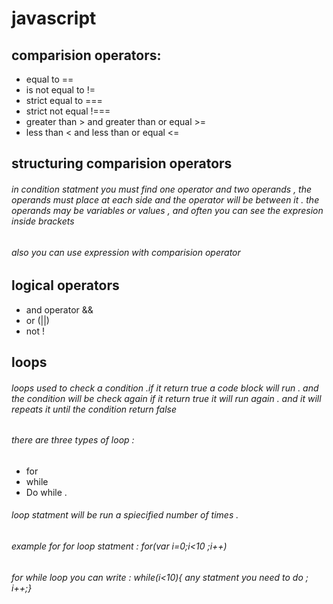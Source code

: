 # javascript 
## comparision operators:
* equal to ==
* is not equal to !=
* strict equal to ===
* strict not equal !===
* greater than > and greater than or equal >=
* less than < and less than or equal <=
## structuring comparision operators
###### in condition statment you must find one operator and two operands , the operands must place at each side and the operator will be between it . the operands may be variables or values , and often you can see the expresion inside brackets
###### also you can use expression with comparision operator 
## logical operators 
* and operator &&
* or (||)
* not !
## loops 
###### loops used to check a condition .if it return true a code block will run . and the condition will be check again if it return true it will run again . and it will repeats it until the condition return false
###### there are three types of loop :
* for 
* while
* Do while .
###### loop statment will be run a spiecified number of times .
###### example for for loop statment : for(var i=0;i<10 ;i++)  
###### for while loop you can write : while(i<10){ any statment you need to do ; i++;}

